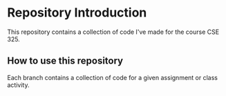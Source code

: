 # Repository Introduction

This repository contains a collection of code I've made for the course CSE 325. 

## How to use this repository

Each branch contains a collection of code for a given assignment or class activity.
